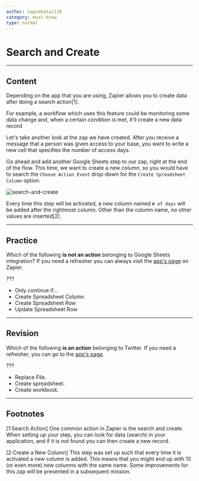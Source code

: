 ```yaml
---
author: kapnobatai136
category: must-know
type: normal
---
```


# Search and Create


---

## Content

Depending on the app that you are using, Zapier allows you to create data after doing a search action[1].

For example, a workflow which uses this feature could be monitoring some data change and, when a certain condition is met, it'll create a new data record

Let's take another look at the zap we have created. After you receive a message that a person was given access to your base, you want to write a new cell that specifies the number of access days.

Go ahead and add another Google Sheets step to our zap, right at the end of the flow. This time, we want to create a new column, so you would have to search the `Choose Action Event` drop-down for the `Create Spreadsheet Column` option.

![search-and-create](https://img.enkipro.com/4da04371ac9c9efc7769f35c39b275b2.png)

Every time this step will be activated, a new column named `# of days` will be added after the rightmost column. Other than the column name, no other values are inserted[2].


---

## Practice

Which of the following **is not an action** belonging to Google Sheets integration? If you need a refresher you can always visit the [app's page](https://zapier.com/apps/google-sheets/integrations) on Zapier.

???

- Only continue if...
- Create Spreadsheet Column
- Create Spreadsheet Row
- Update Spreadsheet Row


---

## Revision

Which of the following **is an action** belonging to Twitter. If you need a refresher, you can go to the [app's page](https://zapier.com/apps/twitter).

???

- Replace File.
- Create spreadsheet.
- Create workbook.


---

## Footnotes

[1:Search Action]
One common action in Zapier is the search and create. When setting up your step, you can look for data (search) in your application, and if it is not found you can then create a new record.

[2:Create a New Column]
This step was set up such that every time it is activated a new column is added. This means that you might end up with 10 (or even more) new columns with the same name. Some improvements for this zap will be presented in a subsequent mission.
 
